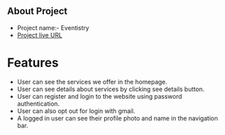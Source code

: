 ## About Project

- Project name:- Eventistry
- [Project live URL](https://event-management-389.surge.sh/)

# Features

- User can see the services we offer in the homepage.
- User can see details about services by clicking see details button.
- User can register and login to the website using password authentication.
- User can also opt out for login with gmail.
- A logged in user can see their profile photo and name in the navigation bar.
